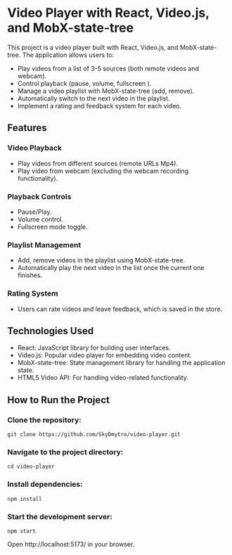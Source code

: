 # Video Player with React, Video.js, and MobX-state-tree

This project is a video player built with React, Video.js, and MobX-state-tree. The application allows users to:

* Play videos from a list of 3-5 sources (both remote videos and webcam).
* Control playback (pause, volume, fullscreen ).
* Manage a video playlist with MobX-state-tree (add, remove).
* Automatically switch to the next video in the playlist.
* Implement a rating and feedback system for each video.

## Features

### Video Playback

* Play videos from different sources (remote URLs Mp4).
* Play video from webcam (excluding the webcam recording functionality).

### Playback Controls

* Pause/Play.
* Volume control.
* Fullscreen mode toggle.

### Playlist Management

* Add, remove videos in the playlist using MobX-state-tree.
* Automatically play the next video in the list once the current one finishes.

### Rating System

* Users can rate videos and leave feedback, which is saved in the store.

## Technologies Used

* React: JavaScript library for building user interfaces.
* Video.js: Popular video player for embedding video content.
* MobX-state-tree: State management library for handling the application state.
* HTML5 Video API: For handling video-related functionality.

## How to Run the Project

### Clone the repository:

`git clone https://github.com/SkyDmytro/video-player.git`

### Navigate to the project directory:

  
  

`cd video-player`

  

### Install dependencies:

  

`npm install`

### Start the development server:

`npm start`

Open http://localhost:5173/ in your browser.